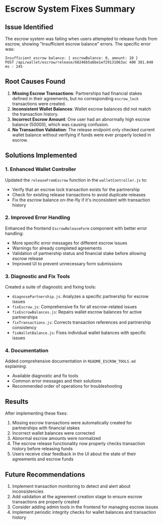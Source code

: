 # Escrow System Fixes Summary

## Issue Identified
The escrow system was failing when users attempted to release funds from escrow, showing "Insufficient escrow balance" errors. The specific error was:

```
Insufficient escrow balance: { escrowBalance: 0, amount: 10 }
POST /api/wallet/escrow/release/68246b5a6be1ef29131063ac 400 381.040 ms - 245
```

## Root Causes Found
1. **Missing Escrow Transactions**: Partnerships had financial stakes defined in their agreements, but no corresponding `escrow_lock` transactions were created.
2. **Inconsistent Wallet Balances**: Wallet escrow balances did not match the transaction history.
3. **Incorrect Escrow Amount**: One user had an abnormally high escrow balance (50000), which was causing confusion.
4. **No Transaction Validation**: The release endpoint only checked current wallet balance without verifying if funds were ever properly locked in escrow.

## Solutions Implemented

### 1. Enhanced Wallet Controller
Updated the `releaseFromEscrow` function in the `walletController.js` to:
- Verify that an escrow lock transaction exists for the partnership
- Check for existing release transactions to avoid duplicate releases
- Fix the escrow balance on-the-fly if it's inconsistent with transaction history

### 2. Improved Error Handling
Enhanced the frontend `EscrowReleaseForm` component with better error handling:
- More specific error messages for different escrow issues
- Warnings for already completed agreements
- Validation of partnership status and financial stake before allowing escrow release
- Improved UI to prevent unnecessary form submissions

### 3. Diagnostic and Fix Tools
Created a suite of diagnostic and fixing tools:
- `diagnosePartnership.js`: Analyzes a specific partnership for escrow issues
- `fixEscrow.js`: Comprehensive fix for all escrow-related issues
- `fixEscrowBalances.js`: Repairs wallet escrow balances for active partnerships
- `fixTransactions.js`: Corrects transaction references and partnership consistency
- `fixWalletBalance.js`: Fixes individual wallet balances with specific issues

### 4. Documentation
Added comprehensive documentation in `README_ESCROW_TOOLS.md` explaining:
- Available diagnostic and fix tools
- Common error messages and their solutions
- Recommended order of operations for troubleshooting

## Results
After implementing these fixes:
1. Missing escrow transactions were automatically created for partnerships with financial stakes
2. Incorrect wallet balances were corrected
3. Abnormal escrow amounts were normalized
4. The escrow release functionality now properly checks transaction history before releasing funds
5. Users receive clear feedback in the UI about the state of their agreements and escrow funds

## Future Recommendations
1. Implement transaction monitoring to detect and alert about inconsistencies
2. Add validation at the agreement creation stage to ensure escrow transactions are properly created
3. Consider adding admin tools in the frontend for managing escrow issues
4. Implement periodic integrity checks for wallet balances and transaction history 